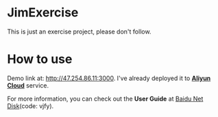 # JimExercise
This is just an exercise project, please don't follow.

# How to use
Demo link at: <http://47.254.86.11:3000>. I've already deployed it to **[Aliyun Cloud](https://www.aliyun.com)** service.

For more information, you can check out the **User Guide** at [Baidu Net Disk](https://pan.baidu.com/s/1fzmvW8lshkqIuxZunOkVfQ)(code: vjfy).
